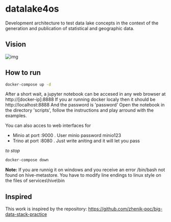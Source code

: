 # datalake4os
Development architecture to test data lake concepts in the context of the generation and publication of statistical and geographic data.

## Vision
![img](./img/datalake4os.jpg)

## How to run 
```bash
docker-compose up -d
```
After a short wait, a jupyter notebook can be accesed in any web browser at
http://[docker-ip]:8888
If you ar running docker localy then it should be 
http://localhost:8888
And the password is 'password'
Open the notebook in the directory 'scripts', follow the instructions and play arround with the examples.

You can also acces to web interfaces for
- Minio at port :9000 . User minio password minio123
- Trino at port :8080 . Just write aniting and it will let you pass 

*to stop*
```bash
docker-compose down
```

**Note:** If you are runnig it on windows and you receive an error /bin/bash not found on hive-metastore. You have to modify line endings to linux style on the files of services\hive\bin

## Inspired
This work is inspired by the repository: https://github.com/zhenik-poc/big-data-stack-practice